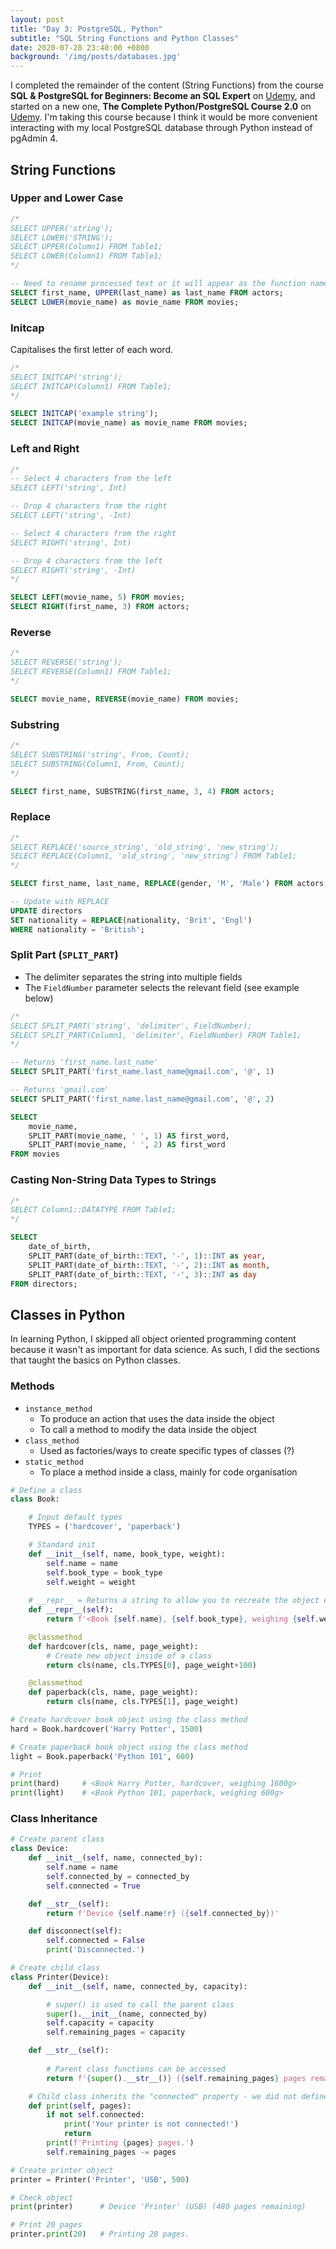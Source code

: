```yaml
---
layout: post
title: "Day 3: PostgreSQL, Python"
subtitle: "SQL String Functions and Python Classes"
date: 2020-07-28 23:40:00 +0800
background: '/img/posts/databases.jpg'
---
```


I completed the remainder of the content (String Functions) from the course **SQL & PostgreSQL for Beginners: Become an SQL Expert** on [Udemy](https://www.udemy.com/course/sql-and-postgresql-for-beginners/), and started on a new one, **The Complete Python/PostgreSQL Course 2.0** on [Udemy](https://www.udemy.com/course/complete-python-postgresql-database-course/). I'm taking this course because I think it would be more convenient interacting with my local PostgreSQL database through Python instead of pgAdmin 4.

## String Functions

### Upper and Lower Case
```sql
/*
SELECT UPPER('string');
SELECT LOWER('STRING');
SELECT UPPER(Column1) FROM Table1;
SELECT LOWER(Column1) FROM Table1;
*/

-- Need to rename processed text or it will appear as the function name UPPER/LOWER/etc.
SELECT first_name, UPPER(last_name) as last_name FROM actors;
SELECT LOWER(movie_name) as movie_name FROM movies;
```

### Initcap
Capitalises the first letter of each word.

```sql
/*
SELECT INITCAP('string');
SELECT INITCAP(Column1) FROM Table1;
*/

SELECT INITCAP('example string');
SELECT INITCAP(movie_name) as movie_name FROM movies;
```

### Left and Right
```sql
/*
-- Select 4 characters from the left
SELECT LEFT('string', Int)

-- Drop 4 characters from the right
SELECT LEFT('string', -Int)

-- Select 4 characters from the right
SELECT RIGHT('string', Int)

-- Drop 4 characters from the left
SELECT RIGHT('string', -Int)
*/

SELECT LEFT(movie_name, 5) FROM movies;
SELECT RIGHT(first_name, 3) FROM actors;
```

### Reverse
```sql
/*
SELECT REVERSE('string');
SELECT REVERSE(Column1) FROM Table1;
*/

SELECT movie_name, REVERSE(movie_name) FROM movies;
```

### Substring
```sql
/*
SELECT SUBSTRING('string', From, Count);
SELECT SUBSTRING(Column1, From, Count);
*/

SELECT first_name, SUBSTRING(first_name, 3, 4) FROM actors;
```

### Replace
```sql
/*
SELECT REPLACE('source_string', 'old_string', 'new_string');
SELECT REPLACE(Column1, 'old_string', 'new_string') FROM Table1;
*/

SELECT first_name, last_name, REPLACE(gender, 'M', 'Male') FROM actors;

-- Update with REPLACE
UPDATE directors
SET nationality = REPLACE(nationality, 'Brit', 'Engl')
WHERE nationality = 'British';
```

### Split Part (`SPLIT_PART`)
* The delimiter separates the string into multiple fields
* The `FieldNumber` parameter selects the relevant field (see example below)

```sql
/*
SELECT SPLIT_PART('string', 'delimiter', FieldNumber);
SELECT SPLIT_PART(Column1, 'delimiter', FieldNumber) FROM Table1;
*/

-- Returns 'first_name.last_name'
SELECT SPLIT_PART('first_name.last_name@gmail.com', '@', 1)

-- Returns 'gmail.com'
SELECT SPLIT_PART('first_name.last_name@gmail.com', '@', 2)

SELECT
	movie_name,
	SPLIT_PART(movie_name, ' ', 1) AS first_word,
	SPLIT_PART(movie_name, ' ', 2) AS first_word
FROM movies
```

### Casting Non-String Data Types to Strings
```sql
/*
SELECT Column1::DATATYPE FROM Table1;
*/

SELECT
	date_of_birth,
	SPLIT_PART(date_of_birth::TEXT, '-', 1)::INT as year,
	SPLIT_PART(date_of_birth::TEXT, '-', 2)::INT as month,
	SPLIT_PART(date_of_birth::TEXT, '-', 3)::INT as day
FROM directors;
```

## Classes in Python
In learning Python, I skipped all object oriented programming content because it wasn't as important for data science. As such, I did the sections that taught the basics on Python classes.

### Methods
* `instance_method`
    * To produce an action that uses the data inside the object
    * To call a method to modify the data inside the object
* `class_method`
    * Used as factories/ways to create specific types of classes (?)
* `static_method`
    * To place a method inside a class, mainly for code organisation

```py
# Define a class
class Book:

    # Input default types
    TYPES = ('hardcover', 'paperback')

    # Standard init
    def __init__(self, name, book_type, weight):
        self.name = name
        self.book_type = book_type
        self.weight = weight
    
    # __repr__ = Returns a string to allow you to recreate the object easily
    def __repr__(self):
        return f'<Book {self.name}, {self.book_type}, weighing {self.weight}g>'

    @classmethod
    def hardcover(cls, name, page_weight):
        # Create new object inside of a class
        return cls(name, cls.TYPES[0], page_weight+100)

    @classmethod
    def paperback(cls, name, page_weight):
        return cls(name, cls.TYPES[1], page_weight)

# Create hardcover book object using the class method
hard = Book.hardcover('Harry Potter', 1500)

# Create paperback book object using the class method
light = Book.paperback('Python 101', 600)

# Print
print(hard)     # <Book Harry Potter, hardcover, weighing 1600g>
print(light)    # <Book Python 101, paperback, weighing 600g>
```

### Class Inheritance
```py
# Create parent class
class Device:
    def __init__(self, name, connected_by):
        self.name = name
        self.connected_by = connected_by
        self.connected = True

    def __str__(self):
        return f'Device {self.name!r} ({self.connected_by})'

    def disconnect(self):
        self.connected = False
        print('Disconnected.')

# Create child class
class Printer(Device):
    def __init__(self, name, connected_by, capacity):

        # super() is used to call the parent class
        super().__init__(name, connected_by)
        self.capacity = capacity
        self.remaining_pages = capacity

    def __str__(self):
        
        # Parent class functions can be accessed
        return f'{super().__str__()} ({self.remaining_pages} pages remaining)'

    # Child class inherits the "connected" property - we did not define this
    def print(self, pages):
        if not self.connected:
            print('Your printer is not connected!')
            return
        print(f'Printing {pages} pages.')
        self.remaining_pages -= pages

# Create printer object
printer = Printer('Printer', 'USB', 500)

# Check object
print(printer)      # Device 'Printer' (USB) (480 pages remaining)

# Print 20 pages
printer.print(20)   # Printing 20 pages.
```